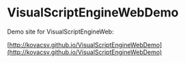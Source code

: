 # VisualScriptEngineWebDemo

Demo site for VisualScriptEngineWeb:

[http://kovacsv.github.io/VisualScriptEngineWebDemo](http://kovacsv.github.io/VisualScriptEngineWebDemo)
